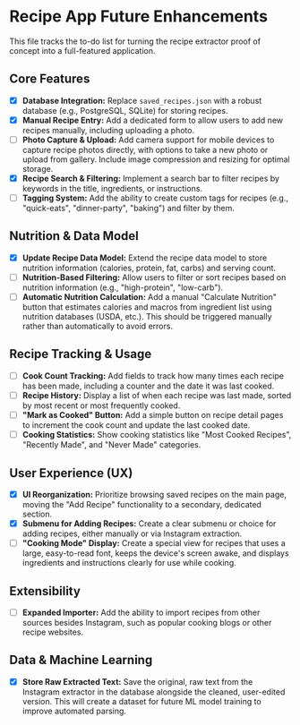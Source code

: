 # Recipe App Future Enhancements

This file tracks the to-do list for turning the recipe extractor proof of concept into a full-featured application.

## Core Features
- [X] **Database Integration:** Replace `saved_recipes.json` with a robust database (e.g., PostgreSQL, SQLite) for storing recipes.
- [X] **Manual Recipe Entry:** Add a dedicated form to allow users to add new recipes manually, including uploading a photo.
- [ ] **Photo Capture & Upload:** Add camera support for mobile devices to capture recipe photos directly, with options to take a new photo or upload from gallery. Include image compression and resizing for optimal storage.
- [X] **Recipe Search & Filtering:** Implement a search bar to filter recipes by keywords in the title, ingredients, or instructions.
- [ ] **Tagging System:** Add the ability to create custom tags for recipes (e.g., "quick-eats", "dinner-party", "baking") and filter by them.

## Nutrition & Data Model
- [X] **Update Recipe Data Model:** Extend the recipe data model to store nutrition information (calories, protein, fat, carbs) and serving count.
- [ ] **Nutrition-Based Filtering:** Allow users to filter or sort recipes based on nutrition information (e.g., "high-protein", "low-carb").
- [ ] **Automatic Nutrition Calculation:** Add a manual "Calculate Nutrition" button that estimates calories and macros from ingredient list using nutrition databases (USDA, etc.). This should be triggered manually rather than automatically to avoid errors.

## Recipe Tracking & Usage
- [ ] **Cook Count Tracking:** Add fields to track how many times each recipe has been made, including a counter and the date it was last cooked.
- [ ] **Recipe History:** Display a list of when each recipe was last made, sorted by most recent or most frequently cooked.
- [ ] **"Mark as Cooked" Button:** Add a simple button on recipe detail pages to increment the cook count and update the last cooked date.
- [ ] **Cooking Statistics:** Show cooking statistics like "Most Cooked Recipes", "Recently Made", and "Never Made" categories.

## User Experience (UX)
- [X] **UI Reorganization:** Prioritize browsing saved recipes on the main page, moving the "Add Recipe" functionality to a secondary, dedicated section.
- [X] **Submenu for Adding Recipes:** Create a clear submenu or choice for adding recipes, either manually or via Instagram extraction.
- [ ] **"Cooking Mode" Display:** Create a special view for recipes that uses a large, easy-to-read font, keeps the device's screen awake, and displays ingredients and instructions clearly for use while cooking.

## Extensibility
- [ ] **Expanded Importer:** Add the ability to import recipes from other sources besides Instagram, such as popular cooking blogs or other recipe websites.

## Data & Machine Learning
- [X] **Store Raw Extracted Text:** Save the original, raw text from the Instagram extractor in the database alongside the cleaned, user-edited version. This will create a dataset for future ML model training to improve automated parsing. 